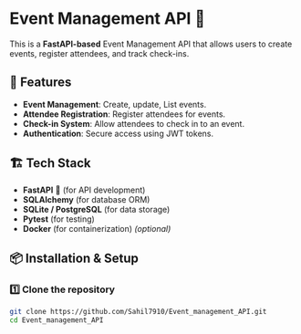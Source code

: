 # Event Management API 🎉

This is a **FastAPI-based** Event Management API that allows users to create events, register attendees, and track check-ins.

## 🚀 Features
- **Event Management**: Create, update, List events.
- **Attendee Registration**: Register attendees for events.
- **Check-in System**: Allow attendees to check in to an event.
- **Authentication**: Secure access using JWT tokens.

## 🏗️ Tech Stack
- **FastAPI** 🚀 (for API development)
- **SQLAlchemy** (for database ORM)
- **SQLite / PostgreSQL** (for data storage)
- **Pytest** (for testing)
- **Docker** (for containerization) *(optional)*

## 📦 Installation & Setup

### 1️⃣ Clone the repository
```sh
git clone https://github.com/Sahil7910/Event_management_API.git
cd Event_management_API
